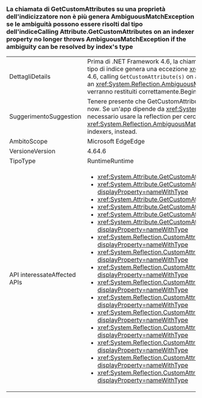 ### <a name="calling-attributegetcustomattributes-on-an-indexer-property-no-longer-throws-ambiguousmatchexception-if-the-ambiguity-can-be-resolved-by-indexs-type"></a><span data-ttu-id="5d21e-101">La chiamata di GetCustomAttributes su una proprietà dell'indicizzatore non è più genera AmbiguousMatchException se le ambiguità possono essere risolti dal tipo dell'indice</span><span class="sxs-lookup"><span data-stu-id="5d21e-101">Calling Attribute.GetCustomAttributes on an indexer property no longer throws AmbiguousMatchException if the ambiguity can be resolved by index's type</span></span>

|   |   |
|---|---|
|<span data-ttu-id="5d21e-102">Dettagli</span><span class="sxs-lookup"><span data-stu-id="5d21e-102">Details</span></span>|<span data-ttu-id="5d21e-103">Prima di .NET Framework 4.6, la chiamata di <code>GetCustomAttribute(s)</code> su una proprietà indicizzatore diversa da un'altra proprietà solo per il tipo di indice genera una eccezione <xref:System.Reflection.AmbiguousMatchException?displayProperty=name>.</span><span class="sxs-lookup"><span data-stu-id="5d21e-103">Prior to the .NET Framework 4.6, calling <code>GetCustomAttribute(s)</code> on an indexer property which differed from another property only by the type of the index would result in an <xref:System.Reflection.AmbiguousMatchException?displayProperty=name>.</span></span> <span data-ttu-id="5d21e-104">A partire da .NET Framework 4.6, gli attributi della proprietà verranno restituiti correttamente.</span><span class="sxs-lookup"><span data-stu-id="5d21e-104">Beginning in the .NET Framework 4.6, the property's attributes will be correctly returned.</span></span>|
|<span data-ttu-id="5d21e-105">Suggerimento</span><span class="sxs-lookup"><span data-stu-id="5d21e-105">Suggestion</span></span>|<span data-ttu-id="5d21e-106">Tenere presente che GetCustomAttribute funzionerà più frequentemente.</span><span class="sxs-lookup"><span data-stu-id="5d21e-106">Be aware that GetCustomAttribute(s) will work more frequently now.</span></span> <span data-ttu-id="5d21e-107">Se un'app dipende da <xref:System.Reflection.AmbiguousMatchException?displayProperty=name> nelle versioni precedenti, è ora necessario usare la reflection per cercare in modo esplicito più indicizzatori.</span><span class="sxs-lookup"><span data-stu-id="5d21e-107">If an app was previously relying on the <xref:System.Reflection.AmbiguousMatchException?displayProperty=name>, reflection should now be used to explicitly look for multiple indexers, instead.</span></span>|
|<span data-ttu-id="5d21e-108">Ambito</span><span class="sxs-lookup"><span data-stu-id="5d21e-108">Scope</span></span>|<span data-ttu-id="5d21e-109">Microsoft Edge</span><span class="sxs-lookup"><span data-stu-id="5d21e-109">Edge</span></span>|
|<span data-ttu-id="5d21e-110">Versione</span><span class="sxs-lookup"><span data-stu-id="5d21e-110">Version</span></span>|<span data-ttu-id="5d21e-111">4.6</span><span class="sxs-lookup"><span data-stu-id="5d21e-111">4.6</span></span>|
|<span data-ttu-id="5d21e-112">Tipo</span><span class="sxs-lookup"><span data-stu-id="5d21e-112">Type</span></span>|<span data-ttu-id="5d21e-113">Runtime</span><span class="sxs-lookup"><span data-stu-id="5d21e-113">Runtime</span></span>|
|<span data-ttu-id="5d21e-114">API interessate</span><span class="sxs-lookup"><span data-stu-id="5d21e-114">Affected APIs</span></span>|<ul><li><xref:System.Attribute.GetCustomAttribute(System.Reflection.MemberInfo,System.Type)?displayProperty=nameWithType></li><li><xref:System.Attribute.GetCustomAttribute(System.Reflection.MemberInfo,System.Type,System.Boolean)?displayProperty=nameWithType></li><li><xref:System.Attribute.GetCustomAttributes(System.Reflection.MemberInfo)?displayProperty=nameWithType></li><li><xref:System.Attribute.GetCustomAttributes(System.Reflection.MemberInfo,System.Boolean)?displayProperty=nameWithType></li><li><xref:System.Attribute.GetCustomAttributes(System.Reflection.MemberInfo,System.Type)?displayProperty=nameWithType></li><li><xref:System.Attribute.GetCustomAttributes(System.Reflection.MemberInfo,System.Type,System.Boolean)?displayProperty=nameWithType></li><li><xref:System.Reflection.CustomAttributeExtensions.GetCustomAttribute(System.Reflection.MemberInfo,System.Type)?displayProperty=nameWithType></li><li><xref:System.Reflection.CustomAttributeExtensions.GetCustomAttribute(System.Reflection.MemberInfo,System.Type,System.Boolean)?displayProperty=nameWithType></li><li><xref:System.Reflection.CustomAttributeExtensions.GetCustomAttribute%60%601(System.Reflection.MemberInfo)?displayProperty=nameWithType></li><li><xref:System.Reflection.CustomAttributeExtensions.GetCustomAttribute%60%601(System.Reflection.MemberInfo,System.Boolean)?displayProperty=nameWithType></li><li><xref:System.Reflection.CustomAttributeExtensions.GetCustomAttributes(System.Reflection.MemberInfo)?displayProperty=nameWithType></li><li><xref:System.Reflection.CustomAttributeExtensions.GetCustomAttributes(System.Reflection.MemberInfo,System.Boolean)?displayProperty=nameWithType></li><li><xref:System.Reflection.CustomAttributeExtensions.GetCustomAttributes(System.Reflection.MemberInfo,System.Type)?displayProperty=nameWithType></li><li><xref:System.Reflection.CustomAttributeExtensions.GetCustomAttributes(System.Reflection.MemberInfo,System.Type,System.Boolean)?displayProperty=nameWithType></li><li><xref:System.Reflection.CustomAttributeExtensions.GetCustomAttributes%60%601(System.Reflection.MemberInfo)?displayProperty=nameWithType></li><li><xref:System.Reflection.CustomAttributeExtensions.GetCustomAttributes%60%601(System.Reflection.MemberInfo,System.Boolean)?displayProperty=nameWithType></li></ul>|

